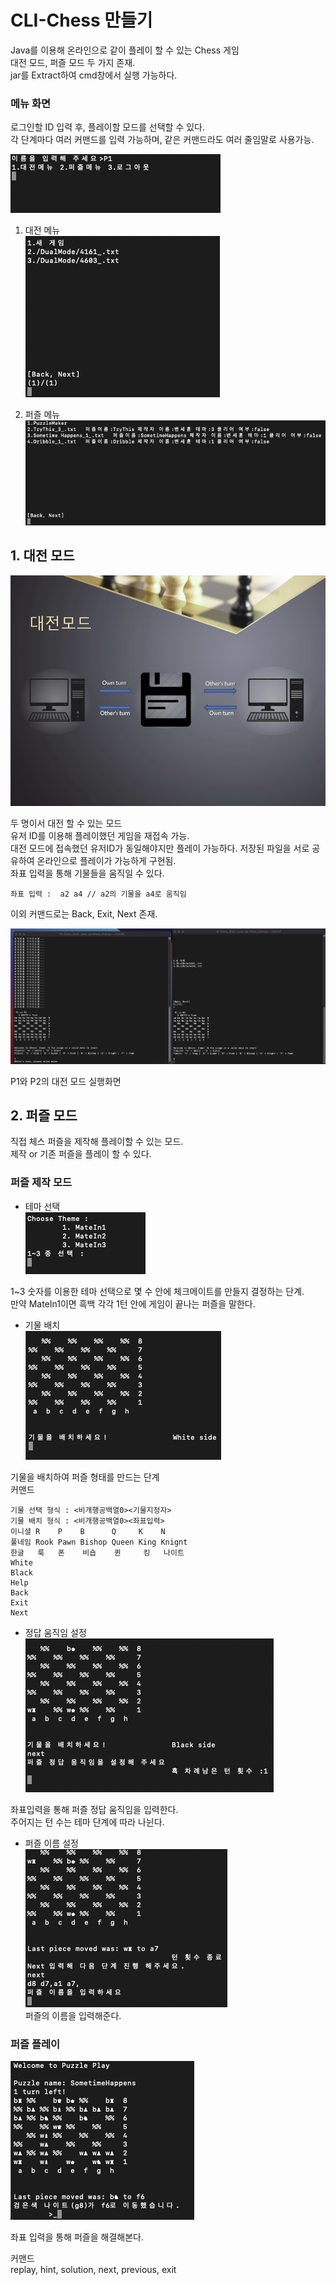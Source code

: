 # CLI-Chess 만들기
Java를 이용해 온라인으로 같이 플레이 할 수 있는 Chess 게임        
대전 모드, 퍼즐 모드 두 가지 존재.      
jar를 Extract하여 cmd창에서 실행 가능하다.      

### 메뉴 화면
   로그인할 ID 입력 후, 플레이할 모드를 선택할 수 있다.         
   각 단계마다 여러 커맨드를 입력 가능하며, 같은 커맨드라도 여러 줄임말로 사용가능.         
        

![Main](Images/MainMenu.png)        

1. 대전 메뉴        
![DualMenu](Images/DualMenu.png)        

2. 퍼즐 메뉴        
![PuzzleMenu](Images/PuzzleMenu.png)        

## 1. 대전 모드        
![Dual](Images/Dual.png)        

두 명이서 대전 할 수 있는 모드      
유저 ID를 이용해 플레이했던 게임을 재접속 가능.     
대전 모드에 접속했던 유저ID가 동일해야지만 플레이 가능하다.
저장된 파일을 서로 공유하여 온라인으로 플레이가 가능하게 구현됨.                 
좌표 입력을 통해 기물들을 움직일 수 있다.       
    
    좌표 입력 :  a2 a4 // a2의 기물을 a4로 움직임

이외 커맨드로는  Back, Exit, Next 존재.     

![PlayScreen](Images/Playscreen.png)        

P1와 P2의 대전 모드 실행화면        

## 2. 퍼즐 모드        
직접 체스 퍼즐을 제작해 플레이할 수 있는 모드.      
제작 or 기존 퍼즐을 플레이 할 수 있다.      

###  퍼즐 제작 모드     
- 테마 선택     
![Theme](Images/Theme.png)      

1~3 숫자를 이용한 테마 선택으로 몇 수 안에 체크메이트를 만들지 결정하는 단계.       
만약 MateIn1이면 흑백 각각 1턴 안에 게임이 끝나는 퍼즐을 말한다.        
- 기물 배치     
![Piece](Images/PieceSetting.png)       

기물을 배치하여 퍼즐 형태를 만드는 단계         
커맨드

    기물 선택 형식 : <비개행공백열0><기물지정자>
    기물 배치 형식 : <비개행공백열0><좌표입력>
    이니셜 R    P    B      Q     K    N
    풀네임 Rook Pawn Bishop Queen King Knignt
    한글   룩   폰    비숍    퀸     킹   나이트
    White
    Black
    Help
    Back
    Exit
    Next


- 정답 움직임 설정      
![sol](Images/SolutionMove.png)         

좌표입력을 통해 퍼즐 정답 움직임을 입력한다.        
주어지는 턴 수는 테마 단계에 따라 나뉜다.       

- 퍼즐 이름 설정        
![Naming](Images/namingPuzzle.png)          
퍼즐의 이름을 입력해준다.       

###  퍼즐 플레이          
![PuzzlePlay](Images/PuzzlePlay.png)            

좌표 입력을 통해 퍼즐을 해결해본다.     

커맨드      
replay, hint, solution, next, previous, exit